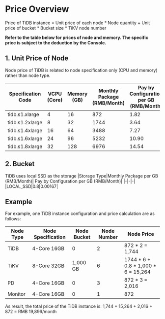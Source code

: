 # Price Overview
Price of TiDB instance = Unit price of each node * Node quantity + Unit price of bucket * Bucket size * TiKV node number

**Refer to the table below for prices of node and memory. The specific price is subject to the deduction by the Console.**

## 1. Unit Price of Node
Node price of TiDB is related to node specification only (CPU and memory) rather than node type.

|Specification Code|VCPU (Core)|Memory (GB)|Monthly Package (RMB/Month)| Pay by Configuration per GB (RMB/Month)|
|-|-|-|-|-|
|tidb.s1.xlarge|4|16|872|1.82|
|tidb.s1.2xlarge|8|32|1744|3.64|
|tidb.s1.4xlarge|16|64|3488|7.27|
|tidb.s1.6xlarge|24|96|5232|10.90|
|tidb.s1.8xlarge|32|128|6976|14.54|

## 2. Bucket
TiDB uses local SSD as the storage
|Storage Type|Monthly Package per GB (RMB/Month)| Pay by Configuration per GB (RMB/Month)|
|-|-|-|
|LOCAL_SSD|0.8|0.00167|


## Example
For example, one TiDB instance configuration and price calculation are as follows:

|Node Type|Node Specification|Node Bucket|Node Number|Node Price|
|-|-|-|-|-|
|TiDB|4-Core 16GB|0|2| 872 * 2 = 1,744|
|TiKV|8-Core 32GB|1,000 GB|6| 1744 * 6 + 0.8 * 1,000 * 6 = 15,264|
|PD|4-Core 16GB|0|3| 872 * 3 = 2,016|
|Monitor|4-Core 16GB|0|1| 872|

As result, the total price of the TiDB instance is: 1,744 + 15,264 + 2,016 + 872 = RMB 19,896/month
